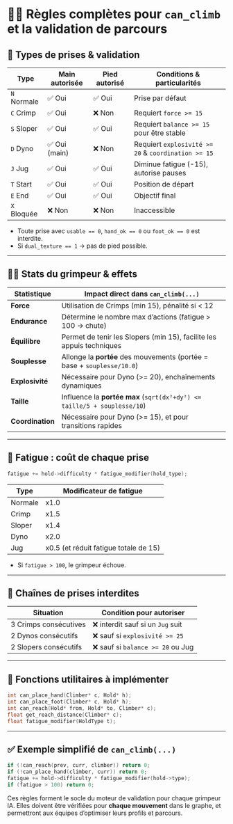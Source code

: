 # 🧗‍♂️ Règles complètes pour `can_climb` et la validation de parcours

## 🧱 Types de prises & validation

| Type     | Main autorisée | Pied autorisé | Conditions & particularités                     |
|----------|----------------|----------------|--------------------------------------------------|
| `N` Normale | ✅ Oui        | ✅ Oui        | Prise par défaut                                |
| `C` Crimp  | ✅ Oui        | ❌ Non        | Requiert `force >= 15`                          |
| `S` Sloper | ✅ Oui        | ✅ Oui        | Requiert `balance >= 15` pour être stable       |
| `D` Dyno   | ✅ Oui (main) | ❌ Non        | Requiert `explosivité >= 20` & `coordination >= 15` |
| `J` Jug    | ✅ Oui        | ✅ Oui        | Diminue fatigue (-15), autorise pauses          |
| `T` Start  | ✅ Oui        | ✅ Oui        | Position de départ                              |
| `E` End    | ✅ Oui        | ✅ Oui        | Objectif final                                  |
| `X` Bloquée| ❌ Non        | ❌ Non        | Inaccessible                                    |

- Toute prise avec `usable == 0`, `hand_ok == 0` ou `foot_ok == 0` est interdite.
- Si `dual_texture == 1` → pas de pied possible.

---

## 🧗‍♀️ Stats du grimpeur & effets

| Statistique     | Impact direct dans `can_climb(...)`                                         |
|-----------------|-----------------------------------------------------------------------------|
| **Force**       | Utilisation de Crimps (min 15), pénalité si < 12                           |
| **Endurance**   | Détermine le nombre max d’actions (fatigue > 100 → chute)                 |
| **Équilibre**   | Permet de tenir les Slopers (min 15), facilite les appuis techniques       |
| **Souplesse**   | Allonge la **portée** des mouvements (portée = base + `souplesse/10.0`)    |
| **Explosivité** | Nécessaire pour Dyno (>= 20), enchaînements dynamiques                    |
| **Taille**      | Influence la **portée max** (`sqrt(dx²+dy²) <= taille/5 + souplesse/10`)   |
| **Coordination**| Nécessaire pour Dyno (>= 15), et pour transitions rapides                  |

---

## 🧮 Fatigue : coût de chaque prise

```c
fatigue += hold->difficulty * fatigue_modifier(hold_type);
```

| Type     | Modificateur de fatigue |
|----------|-------------------------|
| Normale | x1.0                     |
| Crimp   | x1.5                     |
| Sloper  | x1.4                     |
| Dyno    | x2.0                     |
| Jug     | x0.5 (et réduit fatigue totale de 15) |

- Si `fatigue > 100`, le grimpeur échoue.

---

## 🔄 Chaînes de prises interdites

| Situation              | Condition pour autoriser             |
|------------------------|--------------------------------------|
| 3 Crimps consécutives  | ❌ interdit sauf si un `Jug` suit    |
| 2 Dynos consécutifs    | ❌ sauf si `explosivité >= 25`       |
| 2 Slopers consécutifs  | ❌ sauf si `balance >= 20` ou Jug    |

---

## 🔧 Fonctions utilitaires à implémenter

```c
int can_place_hand(Climber* c, Hold* h);
int can_place_foot(Climber* c, Hold* h);
int can_reach(Hold* from, Hold* to, Climber* c);
float get_reach_distance(Climber* c);
float fatigue_modifier(HoldType t);
```

---

## ✅ Exemple simplifié de `can_climb(...)`

```c
if (!can_reach(prev, curr, climber)) return 0;
if (!can_place_hand(climber, curr)) return 0;
fatigue += hold->difficulty * fatigue_modifier(hold->type);
if (fatigue > 100) return 0;
```

Ces règles forment le socle du moteur de validation pour chaque grimpeur IA. Elles doivent être vérifiées pour **chaque mouvement** dans le graphe, et permettront aux équipes d’optimiser leurs profils et parcours.
